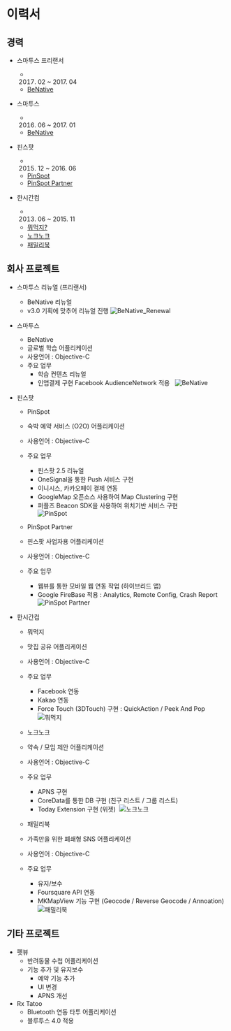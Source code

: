 # 이력서
## 경력
* 스마투스 프리랜서
	* 2017. 02 ~ 2017. 04
	* [BeNative](https://itunes.apple.com/kr/app/bineitibeu-geullobeol-gieob/id915310665?mt=8) 

* 스마투스 
	* 2016. 06 ~ 2017. 01
	* [BeNative](https://itunes.apple.com/kr/app/bineitibeu-geullobeol-gieob/id915310665?mt=8) 

* 핀스팟
	* 2015. 12 ~ 2016. 06
	* [PinSpot](https://itunes.apple.com/kr/app/pinseupas-pinspot-sesang-modeungos/id1033106216?mt=8)
	* [PinSpot Partner](https://itunes.apple.com/kr/app/pinseupas-pateuneo/id1117260351?mt=8)

* 한시간컴
	* 2013. 06 ~ 2015. 11
	* [뭐먹지?](https://itunes.apple.com/kr/app/mwomeogji/id1051623108?mt=8)
	* [노크노크](https://itunes.apple.com/kr/app/nokeunokeu/id922396277?mt=8)
	* [패밀리북](https://itunes.apple.com/kr/app/paemillibug/id588633215?mt=8)


## 회사 프로젝트
* 스마투스 리뉴얼 (프리랜서)
	* BeNative 리뉴얼 
	* v3.0 기획에 맞추어 리뉴얼 진행
![BeNative_Renewal](https://github.com/87kangsw/resume/blob/master/images/benative_renewal.png) 

* 스마투스 
	* BeNative
	* 글로벌 학습 어플리케이션
	* 사용언어 : Objective-C
	* 주요 업무
		* 학습 컨텐츠 리뉴얼
		* 인앱결제 구현
		Facebook AudienceNetwork 적용   
![BeNative](https://github.com/87kangsw/resume/blob/master/images/benative.png) 

* 핀스팟
	* PinSpot
	* 숙박 예약 서비스 (O2O) 어플리케이션
	* 사용언어 : Objective-C
	* 주요 업무
		* 핀스팟 2.5 리뉴얼
		* OneSignal을 통한 Push 서비스 구현
		* 이니시스, 카카오페이 결제 연동
		* GoogleMap 오픈소스 사용하여 Map Clustering 구현
		* 퍼플즈 Beacon SDK을 사용하여 위치기반 서비스 구현   
		![PinSpot](https://github.com/87kangsw/resume/blob/master/images/pinspot.png)  

	* PinSpot Partner
	* 핀스팟 사업자용 어플리케이션
	* 사용언어 : Objective-C
	* 주요 업무
		* 웹뷰를 통한 모바일 웹 연동 작업 (하이브리드 앱)
		* Google FireBase 적용 : Analytics, Remote Config, Crash Report  
		![PinSpot Partner](https://github.com/87kangsw/resume/blob/master/images/partner.png)   

* 한시간컴
	* 뭐먹지
	* 맛집 공유 어플리케이션
	* 사용언어 : Objective-C
	* 주요 업무
		* Facebook 연동
		* Kakao 연동
		* Force Touch (3DTouch) 구현 : QuickAction / Peek And Pop    
		![뭐먹지](https://github.com/87kangsw/resume/blob/master/images/foodnote.png)    

	* 노크노크
	* 약속 / 모임  제안 어플리케이션 
	* 사용언어 : Objective-C
	* 주요 업무
		* APNS 구현
		* CoreData를 통한 DB 구현 (친구 리스트 / 그룹 리스트)
		* Today Extension 구현 (위젯) 
		![노크노크](https://github.com/87kangsw/resume/blob/master/images/knock.png)     

	* 패밀리북 	
	* 가족만을 위한 폐쇄형 SNS 어플리케이션
	* 사용언어 : Objective-C
	* 주요 업무
		* 유지/보수
		* Foursquare API 연동
		* MKMapView 기능 구현 (Geocode / Reverse Geocode / Annoation)  
		![패밀리북](https://github.com/87kangsw/resume/blob/master/images/familybook.png)     

## 기타 프로젝트
* 펫뷰
	* 반려동물 수첩 어플리케이션
	* 기능 추가 및 유지보수 
		* 예약 기능 추가
		* UI 변경
		* APNS 개선 
* Rx Tatoo
	* Bluetooth 연동 타투 어플리케이션
	* 블루투스 4.0 적용



